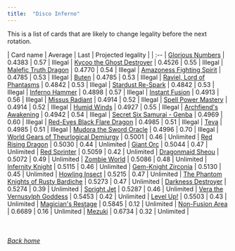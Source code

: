 ```yaml
---
title:  "Disco Inferno"
---
```


This is a list of cards that are likely to change legality before the next rotation.

| Card name | Average | Last | Projected legality |
| :-- |
[Glorious Numbers](https://db.ygoprodeck.com/card/?search=Glorious%20Numbers) | 0.4383 | 0.57 | Illegal |
[Kycoo the Ghost Destroyer](https://db.ygoprodeck.com/card/?search=Kycoo%20the%20Ghost%20Destroyer) | 0.4526 | 0.55 | Illegal |
[Malefic Truth Dragon](https://db.ygoprodeck.com/card/?search=Malefic%20Truth%20Dragon) | 0.4770 | 0.54 | Illegal |
[Amazoness Fighting Spirit](https://db.ygoprodeck.com/card/?search=Amazoness%20Fighting%20Spirit) | 0.4785 | 0.53 | Illegal |
[Buten](https://db.ygoprodeck.com/card/?search=Buten) | 0.4785 | 0.53 | Illegal |
[Raviel, Lord of Phantasms](https://db.ygoprodeck.com/card/?search=Raviel,%20Lord%20of%20Phantasms) | 0.4842 | 0.53 | Illegal |
[Stardust Re-Spark](https://db.ygoprodeck.com/card/?search=Stardust%20Re-Spark) | 0.4842 | 0.53 | Illegal |
[Inferno Hammer](https://db.ygoprodeck.com/card/?search=Inferno%20Hammer) | 0.4898 | 0.57 | Illegal |
[Instant Fusion](https://db.ygoprodeck.com/card/?search=Instant%20Fusion) | 0.4913 | 0.56 | Illegal |
[Missus Radiant](https://db.ygoprodeck.com/card/?search=Missus%20Radiant) | 0.4914 | 0.52 | Illegal |
[Spell Power Mastery](https://db.ygoprodeck.com/card/?search=Spell%20Power%20Mastery) | 0.4914 | 0.52 | Illegal |
[Humid Winds](https://db.ygoprodeck.com/card/?search=Humid%20Winds) | 0.4927 | 0.55 | Illegal |
[Archfiend's Awakening](https://db.ygoprodeck.com/card/?search=Archfiend's%20Awakening) | 0.4942 | 0.54 | Illegal |
[Secret Six Samurai - Genba](https://db.ygoprodeck.com/card/?search=Secret%20Six%20Samurai%20-%20Genba) | 0.4969 | 0.60 | Illegal |
[Red-Eyes Black Flare Dragon](https://db.ygoprodeck.com/card/?search=Red-Eyes%20Black%20Flare%20Dragon) | 0.4985 | 0.51 | Illegal |
[Teva](https://db.ygoprodeck.com/card/?search=Teva) | 0.4985 | 0.51 | Illegal |
[Mudora the Sword Oracle](https://db.ygoprodeck.com/card/?search=Mudora%20the%20Sword%20Oracle) | 0.4996 | 0.70 | Illegal |
[World Gears of Theurlogical Demiurgy](https://db.ygoprodeck.com/card/?search=World%20Gears%20of%20Theurlogical%20Demiurgy) | 0.5001 | 0.46 | Unlimited |
[Red Rising Dragon](https://db.ygoprodeck.com/card/?search=Red%20Rising%20Dragon) | 0.5030 | 0.44 | Unlimited |
[Giant Orc](https://db.ygoprodeck.com/card/?search=Giant%20Orc) | 0.5044 | 0.47 | Unlimited |
[Red Sprinter](https://db.ygoprodeck.com/card/?search=Red%20Sprinter) | 0.5059 | 0.42 | Unlimited |
[Dragonmaid Sheou](https://db.ygoprodeck.com/card/?search=Dragonmaid%20Sheou) | 0.5072 | 0.49 | Unlimited |
[Zombie World](https://db.ygoprodeck.com/card/?search=Zombie%20World) | 0.5086 | 0.48 | Unlimited |
[Infernity Knight](https://db.ygoprodeck.com/card/?search=Infernity%20Knight) | 0.5115 | 0.46 | Unlimited |
[Gem-Knight Zirconia](https://db.ygoprodeck.com/card/?search=Gem-Knight%20Zirconia) | 0.5130 | 0.45 | Unlimited |
[Howling Insect](https://db.ygoprodeck.com/card/?search=Howling%20Insect) | 0.5215 | 0.47 | Unlimited |
[The Phantom Knights of Rusty Bardiche](https://db.ygoprodeck.com/card/?search=The%20Phantom%20Knights%20of%20Rusty%20Bardiche) | 0.5273 | 0.47 | Unlimited |
[Darkness Destroyer](https://db.ygoprodeck.com/card/?search=Darkness%20Destroyer) | 0.5274 | 0.39 | Unlimited |
[Spright Jet](https://db.ygoprodeck.com/card/?search=Spright%20Jet) | 0.5287 | 0.46 | Unlimited |
[Vera the Vernusylph Goddess](https://db.ygoprodeck.com/card/?search=Vera%20the%20Vernusylph%20Goddess) | 0.5453 | 0.42 | Unlimited |
[Level Up!](https://db.ygoprodeck.com/card/?search=Level%20Up!) | 0.5503 | 0.43 | Unlimited |
[Magician's Restage](https://db.ygoprodeck.com/card/?search=Magician's%20Restage) | 0.5845 | 0.12 | Unlimited |
[Non-Fusion Area](https://db.ygoprodeck.com/card/?search=Non-Fusion%20Area) | 0.6689 | 0.16 | Unlimited |
[Mezuki](https://db.ygoprodeck.com/card/?search=Mezuki) | 0.6734 | 0.32 | Unlimited |

<br>

###### [Back home](index)